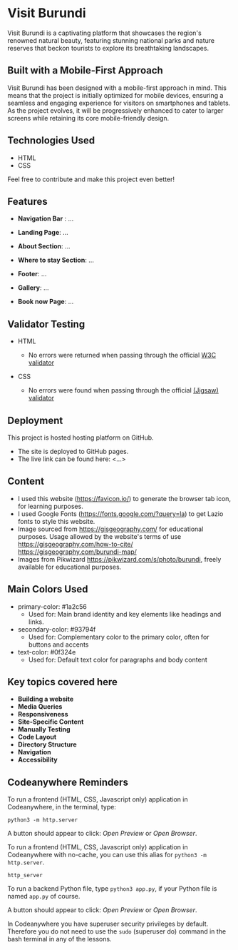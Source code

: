 # Visit Burundi

Visit Burundi is a captivating platform that showcases the region's renowned natural beauty, featuring stunning national parks and nature reserves that beckon tourists to explore its breathtaking landscapes.

## Built with a Mobile-First Approach

Visit Burundi has been designed with a mobile-first approach in mind. This means that the project is initially optimized for mobile devices, ensuring a seamless and engaging experience for visitors on smartphones and tablets. As the project evolves, it will be progressively enhanced to cater to larger screens while retaining its core mobile-friendly design.

## Technologies Used

- HTML
- CSS

Feel free to contribute and make this project even better!

## Features

- **Navigation Bar** : ...

- **Landing Page**: ...

- **About Section**: ...

- **Where to stay Section**: ...

- **Footer**: ...

- **Gallery**: ...
- **Book now Page**: ...

## Validator Testing

- HTML
  - No errors were returned when passing through the official [W3C validator](https://validator.w3.org/nu/?doc=https%3A%2F%2Fcode-institute-org.github.io%2Flove-running-2.0%2Findex.html)
- CSS

  - No errors were found when passing through the official [(Jigsaw) validator](https://jigsaw.w3.org/css-validator/validator?uri=https%3A%2F%2Fvalidator.w3.org%2Fnu%2F%3Fdoc%3Dhttps%253A%252F%252Fcode-institute-org.github.io%252Flove-running-2.0%252Findex.html&profile=css3svg&usermedium=all&warning=1&vextwarning=&lang=en#css)

## Deployment

This project is hosted hosting platform on GitHub.

- The site is deployed to GitHub pages.
- The live link can be found here: <...>

## Content

- I used this website (<https://favicon.io/>) to generate the browser tab icon, for learning purposes.
- I used Google Fonts (<https://fonts.google.com/?query=la>) to get Lazio fonts to style this website.
- Image sourced from <https://gisgeography.com/> for educational purposes. Usage allowed by the website's terms of use <https://gisgeography.com/how-to-cite/> <https://gisgeography.com/burundi-map/>
- Images from Pikwizard <https://pikwizard.com/s/photo/burundi>, freely available for educational purposes.

## Main Colors Used

- primary-color: #1a2c56
  - Used for: Main brand identity and key elements like headings and links.
- secondary-color: #93794f
  - Used for: Complementary color to the primary color,
    often for buttons and accents
- text-color: #0f324e
  - Used for: Default text color for paragraphs and body content

## Key topics covered here

- **Building a website**
- **Media Queries**
- **Responsiveness**
- **Site-Specific Content**
- **Manually Testing**
- **Code Layout**
- **Directory Structure**
- **Navigation**
- **Accessibility**

## Codeanywhere Reminders

To run a frontend (HTML, CSS, Javascript only) application in Codeanywhere, in the terminal, type:

`python3 -m http.server`

A button should appear to click: _Open Preview_ or _Open Browser_.

To run a frontend (HTML, CSS, Javascript only) application in Codeanywhere with no-cache, you can use this alias for `python3 -m http.server`.

`http_server`

To run a backend Python file, type `python3 app.py`, if your Python file is named `app.py` of course.

A button should appear to click: _Open Preview_ or _Open Browser_.

In Codeanywhere you have superuser security privileges by default. Therefore you do not need to use the `sudo` (superuser do) command in the bash terminal in any of the lessons.
